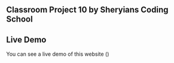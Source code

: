 ## Classroom Project 10 by Sheryians Coding School

## Live Demo

You can see a live demo of this website ()
